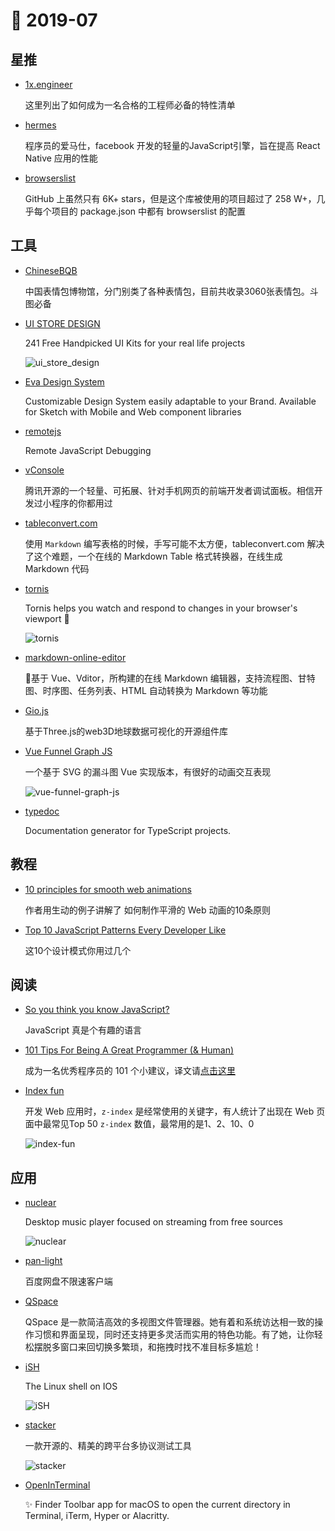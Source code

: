 # 📖 2019-07

## 星推

- [1x.engineer](https://github.com/cutenode/1x.engineer)

    这里列出了如何成为一名合格的工程师必备的特性清单

- [hermes](https://github.com/facebook/hermes)

    程序员的爱马仕，facebook 开发的轻量的JavaScript引擎，旨在提高 React Native 应用的性能

- [browserslist](https://github.com/browserslist/browserslist)

    GitHub 上虽然只有 6K+ stars，但是这个库被使用的项目超过了 258 W+，几乎每个项目的 package.json 中都有 browserslist 的配置

## 工具

- [ChineseBQB](https://github.com/zhaoolee/ChineseBQB)

    中国表情包博物馆，分门别类了各种表情包，目前共收录3060张表情包。斗图必备

- [UI STORE DESIGN](https://www.uistore.design/)

    241 Free Handpicked UI Kits for your real life projects

    ![ui_store_design](https://cdn.jsdelivr.net/gh/xiaoluoboding/image-hub@latest/images/2019/07/201907_ui_store_design.png)

- [Eva Design System](https://eva.design/)

    Customizable Design System easily adaptable to your Brand. Available for Sketch with Mobile and Web component libraries

- [remotejs](https://remotejs.com/)

    Remote JavaScript Debugging

- [vConsole](https://github.com/Tencent/vConsole/blob/dev/README_CN.md)

    腾讯开源的一个轻量、可拓展、针对手机网页的前端开发者调试面板。相信开发过小程序的你都用过

- [tableconvert.com](https://tableconvert.com/)

    使用 `Markdown` 编写表格的时候，手写可能不太方便，tableconvert.com 解决了这个难题，一个在线的 Markdown Table 格式转换器，在线生成 Markdown 代码

- [tornis](https://github.com/robb0wen/tornis)

    Tornis helps you watch and respond to changes in your browser's viewport 🌲

    ![tornis](https://cdn.jsdelivr.net/gh/xiaoluoboding/image-hub@latest/images/2019/07/201907_tornis.png)

- [markdown-online-editor](https://github.com/nicejade/markdown-online-editor)

    📝基于 Vue、Vditor，所构建的在线 Markdown 编辑器，支持流程图、甘特图、时序图、任务列表、HTML 自动转换为 Markdown 等功能

- [Gio.js](https://giojs.org/index_zh.html)

    基于Three.js的web3D地球数据可视化的开源组件库

- [Vue Funnel Graph JS](https://codepen.io/gregh/full/gEBXPK)

    一个基于 SVG 的漏斗图 Vue 实现版本，有很好的动画交互表现

    ![vue-funnel-graph-js](https://cdn.jsdelivr.net/gh/xiaoluoboding/image-hub@latest/images/2019/07/201907_vue-funnel-graph-js.png)

- [typedoc](https://github.com/TypeStrong/typedoc)

    Documentation generator for TypeScript projects.

## 教程

- [10 principles for smooth web animations](https://blog.gyrosco.pe/smooth-css-animations-7d8ffc2c1d29)

    作者用生动的例子讲解了 如何制作平滑的 Web 动画的10条原则

- [Top 10 JavaScript Patterns Every Developer Like](https://dev.to/shijiezhou/top-10-javascript-patterns-every-developers-like-168p)

    这10个设计模式你用过几个

## 阅读

- [So you think you know JavaScript?](https://dev.to/aman_singh/so-you-think-you-know-javascript-5c26)

    JavaScript 真是个有趣的语言

- [101 Tips For Being A Great Programmer (& Human)](https://dev.to/emmawedekind/101-tips-for-being-a-great-programmer-human-36nl)

    成为一名优秀程序员的 101 个小建议，译文请[点击这里](https://juejin.im/post/5d2d8d3ff265da1b8467189a)

- [Index fun](https://psuter.net/2019/07/07/z-index)

    开发 Web 应用时，`z-index` 是经常使用的关键字，有人统计了出现在 Web 页面中最常见Top 50 `z-index` 数值，最常用的是1、2、10、0

    ![index-fun](https://cdn.jsdelivr.net/gh/xiaoluoboding/image-hub@latest/images/2019/07/201907_index-fun.png)

## 应用

- [nuclear](https://github.com/nukeop/nuclear)

    Desktop music player focused on streaming from free sources

    ![nuclear](https://cdn.jsdelivr.net/gh/xiaoluoboding/image-hub@latest/images/2019/07/201907_nuclear.png)

- [pan-light](https://github.com/peterq/pan-light)

    百度网盘不限速客户端

- [QSpace](https://apps.apple.com/cn/app/qspace/id1469774098?mt=12)

    QSpace 是一款简洁高效的多视图文件管理器。她有着和系统访达相一致的操作习惯和界面呈现，同时还支持更多灵活而实用的特色功能。有了她，让你轻松摆脱多窗口来回切换多繁琐，和拖拽时找不准目标多尴尬！

- [iSH](https://ish.app/)

    The Linux shell on IOS

    ![iSH](https://cdn.jsdelivr.net/gh/xiaoluoboding/image-hub@latest/images/2019/07/201907_iSH.png)

- [stacker](https://lopidio.github.io/stacker/)

    一款开源的、精美的跨平台多协议测试工具

    ![stacker](https://cdn.jsdelivr.net/gh/xiaoluoboding/image-hub@latest/images/2019/07/201907_stacker.png)

- [OpenInTerminal](https://github.com/Ji4n1ng/OpenInTerminal)

    ✨ Finder Toolbar app for macOS to open the current directory in Terminal, iTerm, Hyper or Alacritty.
